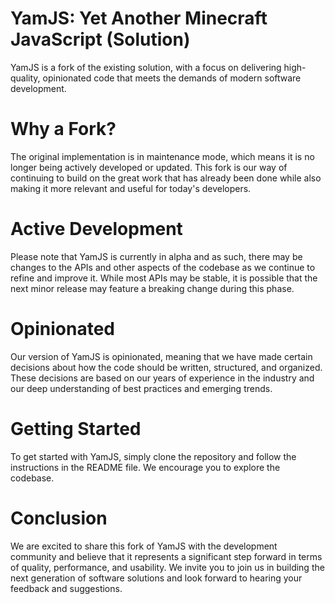 # YamJS: Yet Another Minecraft JavaScript (Solution)

YamJS is a fork of the existing solution, with a focus on delivering high-quality, opinionated code that meets the demands of modern software development.

# Why a Fork?

The original implementation is in maintenance mode, which means it is no longer being actively developed or updated. This fork is our way of continuing to build on the great work that has already been done while also making it more relevant and useful for today's developers.

# Active Development

Please note that YamJS is currently in alpha and as such, there may be changes to the APIs and other aspects of the codebase as we continue to refine and improve it. While most APIs may be stable, it is possible that the next minor release may feature a breaking change during this phase. 

# Opinionated

Our version of YamJS is opinionated, meaning that we have made certain decisions about how the code should be written, structured, and organized. These decisions are based on our years of experience in the industry and our deep understanding of best practices and emerging trends.

# Getting Started

To get started with YamJS, simply clone the repository and follow the instructions in the README file. We encourage you to explore the codebase.

# Conclusion

We are excited to share this fork of YamJS with the development community and believe that it represents a significant step forward in terms of quality, performance, and usability. We invite you to join us in building the next generation of software solutions and look forward to hearing your feedback and suggestions.

